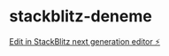 # stackblitz-deneme

[Edit in StackBlitz next generation editor ⚡️](https://stackblitz.com/~/github.com/Eymen1/stackblitz-deneme)